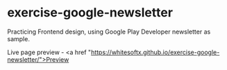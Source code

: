 # exercise-google-newsletter
Practicing Frontend design, using Google Play Developer newsletter as sample.

Live page preview - <a href "https://whitesoftx.github.io/exercise-google-newsletter/">Preview </a>
